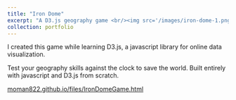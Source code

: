 ```yaml
---
title: "Iron Dome"
excerpt: "A D3.js geography game <br/><img src='/images/iron-dome-1.png'>"
collection: portfolio
---
```


I created this game while learning D3.js, a javascript library for online data visualization.

Test your geography skills against the clock to save the world. Built entirely with javascript and D3.js from scratch.

[moman822.github.io/files/IronDomeGame.html](https://moman822.github.io/files/IronDomeGame.html)
